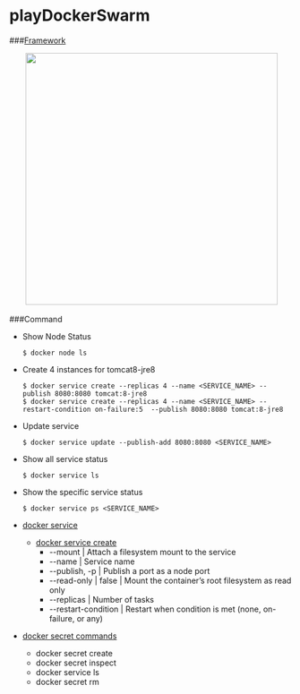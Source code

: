# playDockerSwarm

###[Framework](https://yeasy.gitbooks.io/docker_practice/content/swarm/intro.html)
<p align="center">
  <img src="http://blog.daocloud.io/wp-content/uploads/2015/01/swarmarchitecture.jpg" width="450"/>
</p>

###Command

- Show Node Status
  
   ```
   $ docker node ls
   ```
- Create 4 instances for tomcat8-jre8

    ```
    $ docker service create --replicas 4 --name <SERVICE_NAME> --publish 8080:8080 tomcat:8-jre8
    $ docker service create --replicas 4 --name <SERVICE_NAME> --restart-condition on-failure:5  --publish 8080:8080 tomcat:8-jre8
    ```
- Update service 
  
   ```
   $ docker service update --publish-add 8080:8080 <SERVICE_NAME>
   ```
   
- Show all service status

  ```
  $ docker service ls
  ```  
- Show the specific service status

  ```
  $ docker service ps <SERVICE_NAME>
  ```
- [docker service](https://docs.docker.com/engine/reference/commandline/service/)
  - [docker service create](https://docs.docker.com/engine/reference/commandline/service_create/)
    - --mount | Attach a filesystem mount to the service
    - --name | Service name
    - --publish, -p | 	Publish a port as a node port
    - --read-only | false | Mount the container’s root filesystem as read only
    - --replicas | Number of tasks
    - --restart-condition | 	Restart when condition is met (none, on-failure, or any)
    
- [docker secret commands](https://docs.docker.com/engine/swarm/secrets/)
  - docker secret create
  - docker secret inspect
  - docker service ls
  - docker secret rm
